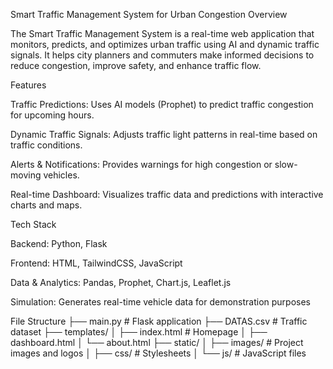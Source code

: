 Smart Traffic Management System for Urban Congestion
Overview

The Smart Traffic Management System is a real-time web application that monitors, predicts, and optimizes urban traffic using AI and dynamic traffic signals. It helps city planners and commuters make informed decisions to reduce congestion, improve safety, and enhance traffic flow.

Features

Traffic Predictions: Uses AI models (Prophet) to predict traffic congestion for upcoming hours.

Dynamic Traffic Signals: Adjusts traffic light patterns in real-time based on traffic conditions.

Alerts & Notifications: Provides warnings for high congestion or slow-moving vehicles.

Real-time Dashboard: Visualizes traffic data and predictions with interactive charts and maps.

Tech Stack

Backend: Python, Flask

Frontend: HTML, TailwindCSS, JavaScript

Data & Analytics: Pandas, Prophet, Chart.js, Leaflet.js

Simulation: Generates real-time vehicle data for demonstration purposes

File Structure
├── main.py          # Flask application
├── DATAS.csv        # Traffic dataset
├── templates/
│   ├── index.html   # Homepage
│   ├── dashboard.html
│   └── about.html
├── static/
│   ├── images/      # Project images and logos
│   ├── css/         # Stylesheets
│   └── js/          # JavaScript files